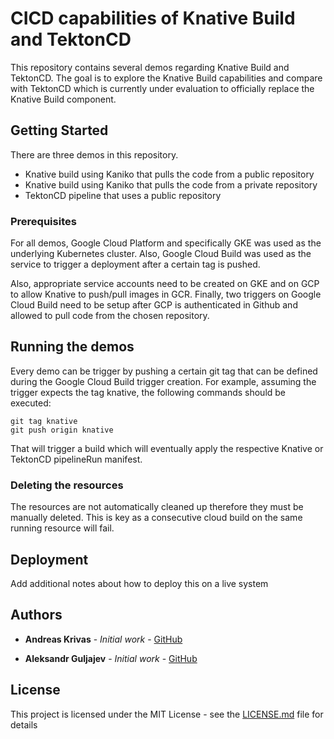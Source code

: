 # CICD capabilities of Knative Build and TektonCD

This repository contains several demos regarding Knative Build and TektonCD. The goal is to explore the Knative Build capabilities and compare with TektonCD which is currently under evaluation to officially replace the Knative Build component.

## Getting Started

There are three demos in this repository.
- Knative build using Kaniko that pulls the code from a public repository
- Knative build using Kaniko that pulls the code from a private repository
- TektonCD pipeline that uses a public repository

### Prerequisites

For all demos, Google Cloud Platform and specifically GKE was used as the underlying Kubernetes cluster. Also, Google Cloud Build was used as the service to trigger a deployment after a certain tag is pushed. 

Also, appropriate service accounts need to be created on GKE and on GCP to allow Knative to push/pull images in GCR. Finally, two triggers on Google Cloud Build need to be setup after GCP is authenticated in Github and allowed to pull code from the chosen repository.


## Running the demos

Every demo can be trigger by pushing a certain git tag that can be defined during the Google Cloud Build trigger creation. For example, assuming the trigger expects the tag knative, the following commands should be executed:
```
git tag knative
git push origin knative
```

That will trigger a build which will eventually apply the respective Knative or TektonCD pipelineRun manifest.

### Deleting the resources

The resources are not automatically cleaned up therefore they must be manually deleted. This is key as a consecutive cloud build on the same running resource will fail.

## Deployment

Add additional notes about how to deploy this on a live system

## Authors

* **Andreas Krivas** - *Initial work* - [GitHub](https://github.com/andreas131989)

* **Aleksandr Guljajev** - *Initial work* - [GitHub](https://github.com/alex-glv)

## License

This project is licensed under the MIT License - see the [LICENSE.md](LICENSE.md) file for details